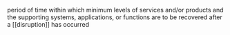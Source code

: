 period of time within which minimum levels of services and/or products and the supporting systems, applications, or functions are to be recovered after a [[disruption]] has occurred